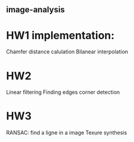 ## image-analysis
# HW1 implementation:
Chamfer distance calulation
Bilanear interpolation 

# HW2
Linear filtering
Finding edges
corner detection

# HW3
RANSAC: find a ligne in a image 
Texure synthesis
